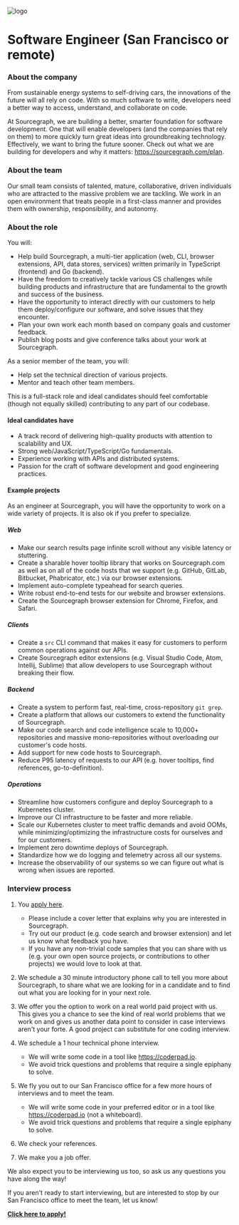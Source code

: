 ![logo](https://sourcegraph.com/.assets/img/sourcegraph-light-head-logo.svg)

# Software Engineer (San Francisco or remote)

### About the company

From sustainable energy systems to self-driving cars, the innovations of the future will all rely on code. With so much software to write, developers need a better way to access, understand, and collaborate on code.

At Sourcegraph, we are building a better, smarter foundation for software development. One that will enable developers (and the companies that rely on them) to more quickly turn great ideas into groundbreaking technology. Effectively, we want to bring the future sooner.
Check out what we are building for developers and why it matters: https://sourcegraph.com/plan.

### About the team

Our small team consists of talented, mature, collaborative, driven individuals who are attracted to the massive problem we are tackling. We work in an open environment that treats people in a first-class manner and provides them with ownership, responsibility, and autonomy.

### About the role

You will:

- Help build Sourcegraph, a multi-tier application (web, CLI, browser extensions, API, data stores, services) written primarily in TypeScript (frontend) and Go (backend).
- Have the freedom to creatively tackle various CS challenges while building products and infrastructure that are fundamental to the growth and success of the business.
- Have the opportunity to interact directly with our customers to help them deploy/configure our software, and solve issues that they encounter.
- Plan your own work each month based on company goals and customer feedback.
- Publish blog posts and give conference talks about your work at Sourcegraph.

As a senior member of the team, you will:

- Help set the technical direction of various projects.
- Mentor and teach other team members.

This is a full-stack role and ideal candidates should feel comfortable (though not equally skilled) contributing to any part of our codebase.

#### Ideal candidates have

- A track record of delivering high-quality products with attention to scalability and UX.
- Strong web/JavaScript/TypeScript/Go fundamentals.
- Experience working with APIs and distributed systems.
- Passion for the craft of software development and good engineering practices.

#### Example projects

As an engineer at Sourcegraph, you will have the opportunity to work on a wide variety of projects. It is also ok if you prefer to specialize.

##### Web

- Make our search results page infinite scroll without any visible latency or stuttering.
- Create a sharable hover tooltip library that works on Sourcegraph.com as well as on all of the code hosts that we support (e.g. GitHub, GitLab, Bitbucket, Phabricator, etc.) via our browser extensions.
- Implement auto-complete typeahead for search queries.
- Write robust end-to-end tests for our website and browser extensions.
- Create the Sourcegraph browser extension for Chrome, Firefox, and Safari.

##### Clients

- Create a `src` CLI command that makes it easy for customers to perform common operations against our APIs.
- Create Sourcegraph editor extensions (e.g. Visual Studio Code, Atom, Intellij, Sublime) that allow developers to use Sourcegraph without breaking their flow.

##### Backend

- Create a system to perform fast, real-time, cross-repository `git grep`.
- Create a platform that allows our customers to extend the functionality of Sourcegraph.
- Make our code search and code intelligence scale to 10,000+ repositories and massive mono-repositories without overloading our customer's code hosts.
- Add support for new code hosts to Sourcegraph.
- Reduce P95 latency of requests to our API (e.g. hover tooltips, find references, go-to-definition).

##### Operations

- Streamline how customers configure and deploy Sourcegraph to a Kubernetes cluster.
- Improve our CI infrastructure to be faster and more reliable.
- Scale our Kubernetes cluster to meet traffic demands and avoid OOMs, while minimizing/optimizing the infrastructure costs for ourselves and for our customers.
- Implement zero downtime deploys of Sourcegraph.
- Standardize how we do logging and telemetry across all our systems.
- Increase the observability of our systems so we can figure out what is wrong when issues are reported.

### Interview process

1.  You [apply here](https://hire.withgoogle.com/public/jobs/sourcegraphcom/view/P_AAAAAADAAADP_pY7jAAAXU).

    - Please include a cover letter that explains why you are interested in Sourcegraph.
    - Try out our product (e.g. code search and browser extension) and let us know what feedback you have.
    - If you have any non-trivial code samples that you can share with us (e.g. your own open source projects, or contributions to other projects) we would love to look at that.

2.  We schedule a 30 minute introductory phone call to tell you more about Sourcegraph, to share what we are looking for in a candidate and to find out what you are looking for in your next role.
3.  We offer you the option to work on a real world paid project with us. This gives you a chance to see the kind of real world problems that we work on and gives us another data point to consider in case interviews aren't your forte. A good project can substitute for one coding interview.
4.  We schedule a 1 hour technical phone interview.
    - We will write some code in a tool like https://coderpad.io.
    - We avoid trick questions and problems that require a single epiphany to solve.
5.  We fly you out to our San Francisco office for a few more hours of interviews and to meet the team.

    - We will write some code in your preferred editor or in a tool like https://coderpad.io (not a whiteboard).
    - We avoid trick questions and problems that require a single epiphany to solve.

6.  We check your references.
7.  We make you a job offer.

We also expect you to be interviewing us too, so ask us any questions you have along the way!

If you aren't ready to start interviewing, but are interested to stop by our San Francisco office to meet the team, let us know!

**[Click here to apply!](https://hire.withgoogle.com/public/jobs/sourcegraphcom/view/P_AAAAAADAAADP_pY7jAAAXU)**
